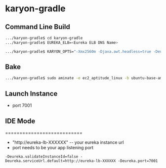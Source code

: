 karyon-gradle
=============

## Command Line Build

```bash
.../karyon-gradle$ cd karyon-gradle
.../karyon-gradle$ EUREKA_ELB=<Eureka ELB DNS Name>

.../karyon-gradle$ KARYON_OPTS="-Xmx2560m -Djava.awt.headless=true -Deureka.name=karyon -Deureka.region=us-west-2 -Deureka.port=80 -Deureka.us-west-2.availabilityZones=default -Dkaryon.serviceUrl.default=http://$EUREKA_ELB/v2/" ./gradlew clean buildDeb
```

## Bake

```bash
.../karyon-gradle$ sudo aminate -e ec2_aptitude_linux -b ubuntu-base-ami-ebs build/distributions/karyon-gradle_0.0.1_all.deb
```

## Launch Instance
* port 7001

## IDE Mode
===========================

* "http://eureka-lb-XXXXXX" -- your eureka instance url
* port needs to be your app listening port

```
-Deureka.validateInstanceId=false -Deureka.serviceUrl.default=http://eureka-lb-XXXXXX -Deureka.port=7001
```

